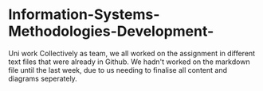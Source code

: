 # Information-Systems-Methodologies-Development-
Uni work
Collectively as team, we all worked on the assignment in different text files that were already in Github.
We hadn't worked on the markdown file until the last week, due to us needing to finalise all content and diagrams seperately.
